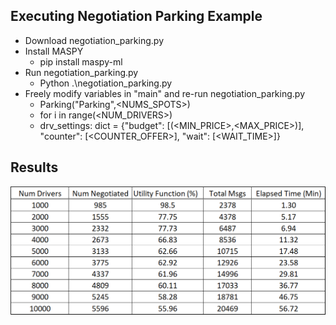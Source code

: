 ## Executing Negotiation Parking Example

  - Download negotiation_parking.py
  - Install MASPY
    - pip install maspy-ml
  - Run negotiation_parking.py
    - Python .\negotiation_parking.py   
  - Freely modify variables in "main" and re-run negotiation_parking.py
    - Parking("Parking",<NUMS_SPOTS>)
    - for i in range(<NUM_DRIVERS>)
    - drv_settings: dict = {"budget": [(<MIN_PRICE>,<MAX_PRICE>)],
                    "counter": [<COUNTER_OFFER>],
                    "wait": [<WAIT_TIME>]}

## Results

![Results Table](/AAMAS2025/Negotiation_Results.png)
